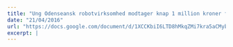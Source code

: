 ```yaml
---
title: "Ung Odenseansk robotvirksomhed modtager knap 1 million kroner fra innovationspulje"
date: "21/04/2016"
url: "https://docs.google.com/document/d/1XCCKbiI6LTD8hMkqZMi7kra5aCMybwXeGTLrBc99XDo/edit?usp=sharing"
excerpt: |
---
```

